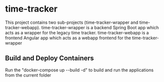 # time-tracker

This project contains two sub-projects (time-tracker-wrapper and time-tracker-webapp). 
time-tracker-wrapper is a backend Spring Boot app which acts as a wrapper for the legacy time tracker. 
time-tracker-webapp is a frontend Angular app which acts as a webapp frontend for the time-tracker-wrapper

## Build and Deploy Containers

Run the "docker-compose up --build -d" to build and run the applications from the current folder


